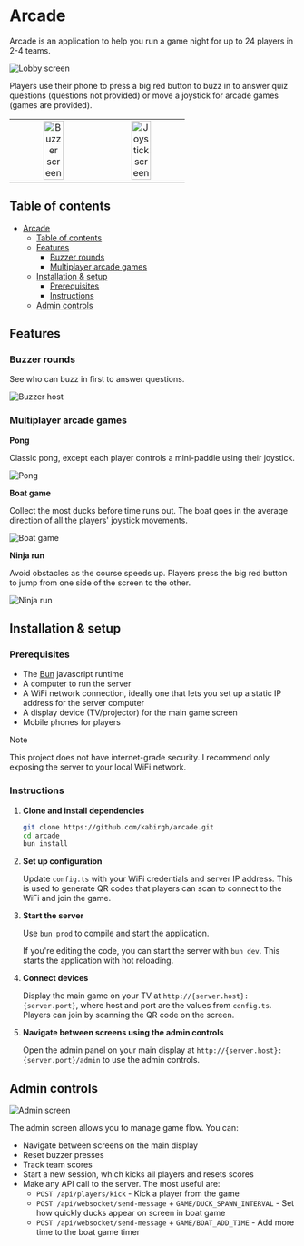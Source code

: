 # Arcade

Arcade is an application to help you run a game night for up to 24 players in 2-4 teams.

<img src="./docs/lobby.png" alt="Lobby screen">

Players use their phone to press a big red button to buzz in to answer quiz questions (questions not provided) or move a joystick for arcade games (games are provided).

<table>
  <tr>
    <td width="50%" align="center"><img src="./docs/buzzer-portrait.png" alt="Buzzer screen" width="50%"></td>
    <td width="50%" align="center"><img src="./docs/joystick-portrait.png" alt="Joystick screen" width="50%"></td>
  </tr>
</table>

## Table of contents
- [Arcade](#arcade)
  - [Table of contents](#table-of-contents)
  - [Features](#features)
    - [Buzzer rounds](#buzzer-rounds)
    - [Multiplayer arcade games](#multiplayer-arcade-games)
  - [Installation \& setup](#installation--setup)
    - [Prerequisites](#prerequisites)
    - [Instructions](#instructions)
  - [Admin controls](#admin-controls)

## Features

### Buzzer rounds
See who can buzz in first to answer questions.

<img src="./docs/buzzer-host.png" alt="Buzzer host">

### Multiplayer arcade games

**Pong**

Classic pong, except each player controls a mini-paddle using their joystick.

<img src="./docs/pong.png" alt="Pong">

**Boat game**

Collect the most ducks before time runs out. The boat goes in the average direction of all the players' joystick movements.

<img src="./docs/boat.png" alt="Boat game">

**Ninja run**

Avoid obstacles as the course speeds up. Players press the big red button to jump from one side of the screen to the other.

<img src="./docs/ninja.png" alt="Ninja run">


## Installation & setup

### Prerequisites
- The [Bun](https://bun.sh) javascript runtime
- A computer to run the server
- A WiFi network connection, ideally one that lets you set up a static IP address for the server computer
- A display device (TV/projector) for the main game screen
- Mobile phones for players

> [!NOTE]
> This project does not have internet-grade security. I recommend only exposing the server to your local WiFi network.

### Instructions
1. **Clone and install dependencies**

   ```bash
   git clone https://github.com/kabirgh/arcade.git
   cd arcade
   bun install
   ```

1. **Set up configuration**

   Update `config.ts` with your WiFi credentials and server IP address. This is used to generate QR codes that players can scan to connect to the WiFi and join the game.

1. **Start the server**

   Use `bun prod` to compile and start the application.

   If you're editing the code, you can start the server with `bun dev`. This starts the application with hot reloading.

1. **Connect devices**

   Display the main game on your TV at `http://{server.host}:{server.port}`, where host and port are the values from `config.ts`. Players can join by scanning the QR code on the screen.

1. **Navigate between screens using the admin controls**

   Open the admin panel on your main display at `http://{server.host}:{server.port}/admin` to use the admin controls.

## Admin controls

<img src="./docs/admin.png" alt="Admin screen">

The admin screen allows you to manage game flow. You can:
- Navigate between screens on the main display
- Reset buzzer presses
- Track team scores
- Start a new session, which kicks all players and resets scores
- Make any API call to the server. The most useful are:
  - `POST /api/players/kick` - Kick a player from the game
  - `POST /api/websocket/send-message` + `GAME/DUCK_SPAWN_INTERVAL` - Set how quickly ducks appear on screen in boat game
  - `POST /api/websocket/send-message` + `GAME/BOAT_ADD_TIME` - Add more time to the boat game timer
